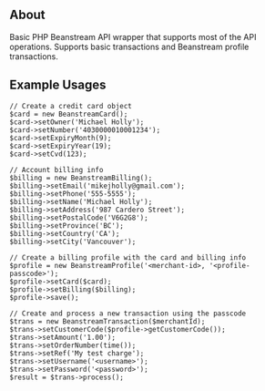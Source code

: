 ## About

Basic PHP Beanstream API wrapper that supports most of the API operations. Supports basic transactions and Beanstream profile transactions.

## Example Usages

    // Create a credit card object
    $card = new BeanstreamCard();
    $card->setOwner('Michael Holly');
    $card->setNumber('4030000010001234');
    $card->setExpiryMonth(9);
    $card->setExpiryYear(19);
    $card->setCvd(123);

    // Account billing info
    $billing = new BeanstreamBilling();
    $billing->setEmail('mikejholly@gmail.com');
    $billing->setPhone('555-5555');
    $billing->setName('Michael Holly');
    $billing->setAddress('987 Cardero Street');
    $billing->setPostalCode('V6G2G8');
    $billing->setProvince('BC');
    $billing->setCountry('CA');
    $billing->setCity('Vancouver');

    // Create a billing profile with the card and billing info
    $profile = new BeanstreamProfile('<merchant-id>, '<profile-passcode>');
    $profile->setCard($card);
    $profile->setBilling($billing);
    $profile->save();

    // Create and process a new transaction using the passcode
    $trans = new BeanstreamTransaction($merchantId);
    $trans->setCustomerCode($profile->getCustomerCode());
    $trans->setAmount('1.00');
    $trans->setOrderNumber(time());
    $trans->setRef('My test charge');
    $trans->setUsername('<username>');
    $trans->setPassword('<password>');
    $result = $trans->process();
